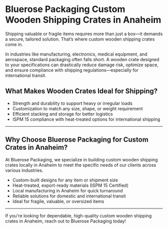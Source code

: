 # Bluerose Packaging Custom Wooden Shipping Crates in Anaheim

Shipping valuable or fragile items requires more than just a box—it demands a secure, tailored solution. That’s where custom wooden shipping crates come in.

In industries like manufacturing, electronics, medical equipment, and aerospace, standard packaging often falls short. A wooden crate designed to your specifications can drastically reduce damage risk, optimize space, and ensure compliance with shipping regulations—especially for international transit.

## What Makes Wooden Crates Ideal for Shipping?

- Strength and durability to support heavy or irregular loads  
- Customization to match any size, shape, or weight requirement  
- Efficient stacking and storage for better logistics  
- ISPM 15 compliance with heat-treated options for international shipping

---

## Why Choose Bluerose Packaging for Custom Crates in Anaheim?

At Bluerose Packaging, we specialize in building custom wooden shipping crates locally in Anaheim to meet the specific needs of our clients across various industries.

- Custom-built designs for any item or shipment size  
- Heat-treated, export-ready materials (ISPM 15 Certified)  
- Local manufacturing in Anaheim for quick turnaround  
- Reliable solutions for domestic and international transit  
- Ideal for fragile, valuable, or oversized items

---

If you're looking for dependable, high-quality custom wooden shipping crates in Anaheim, reach out to Bluerose Packaging today!
